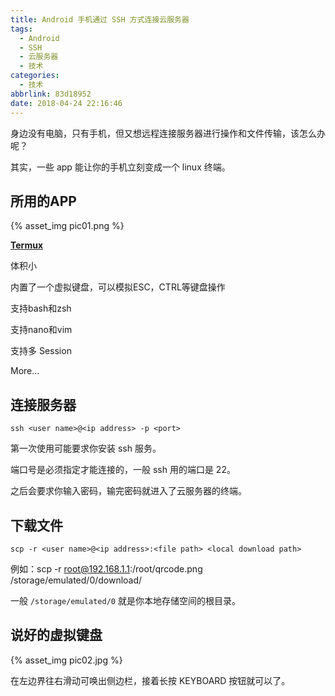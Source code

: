 ```yaml
---
title: Android 手机通过 SSH 方式连接云服务器
tags:
  - Android
  - SSH
  - 云服务器
  - 技术
categories:
  - 技术
abbrlink: 83d18952
date: 2018-04-24 22:16:46
---
```


身边没有电脑，只有手机，但又想远程连接服务器进行操作和文件传输，该怎么办呢？

其实，一些 app 能让你的手机立刻变成一个 linux 终端。

<!-- more -->

## <i class="fa fa-mobile  fa-lg"></i> 所用的APP

 {% asset_img pic01.png %}

[**Termux**](https://www.coolapk.com/apk/com.termux)

<i class="fa fa-check-square-o fa-lg"></i> 体积小

<i class="fa fa-check-square-o fa-lg"></i> 内置了一个虚拟键盘，可以模拟ESC，CTRL等键盘操作

<i class="fa fa-check-square-o fa-lg"></i> 支持bash和zsh

<i class="fa fa-check-square-o fa-lg"></i> 支持nano和vim

<i class="fa fa-check-square-o fa-lg"></i> 支持多 Session

<i class="fa fa-check-square-o fa-lg"></i> More...



## <i class="fa fa-server  fa-lg"></i> 连接服务器

```
ssh <user name>@<ip address> -p <port>
```

第一次使用可能要求你安装 ssh 服务。

端口号是必须指定才能连接的，一般 ssh 用的端口是 22。

之后会要求你输入密码，输完密码就进入了云服务器的终端。

## <i class="fa fa-download  fa-lg"></i> 下载文件

```
scp -r <user name>@<ip address>:<file path> <local download path>
```

例如：scp -r root@192.168.1.1:/root/qrcode.png /storage/emulated/0/download/

一般 `/storage/emulated/0` 就是你本地存储空间的根目录。

## <i class="fa fa-question fa-lg"></i> 说好的虚拟键盘

 {% asset_img pic02.jpg %}

在左边界往右滑动可唤出侧边栏，接着长按 KEYBOARD 按钮就可以了。
